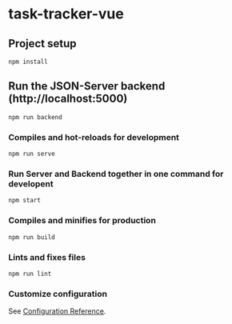# task-tracker-vue

## Project setup

```
npm install
```

## Run the JSON-Server backend (http://localhost:5000)

```
npm run backend
```

### Compiles and hot-reloads for development

```
npm run serve
```

### Run Server and Backend together in one command for developent

```
npm start
```

### Compiles and minifies for production

```
npm run build
```

### Lints and fixes files

```
npm run lint
```

### Customize configuration

See [Configuration Reference](https://cli.vuejs.org/config/).
